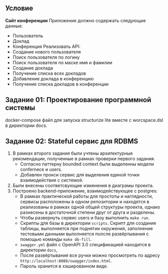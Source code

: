 ## Условие

**Сайт конференции**
Приложение должно содержать следующие данные:
- Пользователь
- Доклад
- Конференция
Реализовать API:
- Создание нового пользователя
- Поиск пользователя по логину
- Поиск пользователя по маске имя и фамилии
- Создание доклада
- Получение списка всех докладов
- Добавление доклада в конференцию
- Получение списка докладов в конференции

## Задание 01: Проектирование программной системы
docker-compose файл для запуска structurize lite вместе с worcspace.dsl в директории docs.

## Задание 02: Stateful сервис для RDBMS
1. В рамках второго задания были учтены архитектурные рекомендации, полученные в рамках проверки первого задания.
    - Согласно паттерну bounded context были выделенны модели confernece и users.
    - Добавлен прокси сервис для выделения единой точки взаимодействия с системой.
2. Были внесены соответсвующие изменения в диаграмы проекта.
3. Построено backend-приложение, взаимодействующее с postgres:
    - В рамках практической работы для простоты и наглядности, сервисы расположены в одном репозитории и находятся в реализованы в рамках одной общей структуры проекта, однако разнесены в достаточной степени друг от друга и разделены.
    - Чтобы развернуть сервис users и базу выполнить `make run`.
    - Скрипты для базы в директории `scripts`. Скрипт для создания таблицы, выполняется при поднятии окружения, заполнение тестовыми данными выполняется полсле развёртывания с помощью команды `make db-fill`.
    - `swagger.yml` файл с OpenAPI 3.0 спецификацией находится в директории `docs`,
    - После развёртывания все ручки можно просмотреть по адресу `http://localhost:8080/swagger/index.html`.
    - Пароль хранится в хэшированном виде.